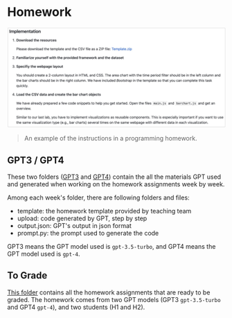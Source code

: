 # Homework

![An example of the instructions in a programming homework.](../src/hw_exp.jpg)
> An example of the instructions in a programming homework.

## GPT3 / GPT4

These two folders ([GPT3](./GPT3) and [GPT4](./GPT4)) contain the all the materials GPT used and generated when working on the homework assignments week by week.

Among each week's folder, there are following folders and files:
- template: the homework template provided by teaching team
- upload: code generated by GPT, step by step
- output.json: GPT's output in json format
- prompt.py: the prompt used to generate the code

GPT3 means the GPT model used is `gpt-3.5-turbo`, and GPT4 means the GPT model used is `gpt-4`.

## To Grade

[This folder](./To%20Grade) contains all the homework assignments that are ready to be graded. 
The homework comes from two GPT models (GPT3 `gpt-3.5-turbo` and GPT4 `gpt-4`), and two students (H1 and H2).